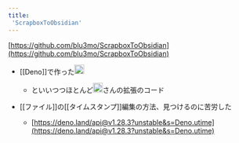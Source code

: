 ```yaml
---
title:
 'ScrapboxToObsidian'
---
```


[https://github.com/blu3mo/ScrapboxToObsidian](https://github.com/blu3mo/ScrapboxToObsidian)
- [[Deno]]で作った<img src='https://scrapbox.io/api/pages/blu3mo-public/blu3mo/icon' alt='blu3mo.icon' height="19.5"/>
    - といいつつほとんど<img src='https://scrapbox.io/api/pages/blu3mo-public/takker/icon' alt='takker.icon' height="19.5"/>さんの拡張のコード

- [[ファイル]]の[[タイムスタンプ]]編集の方法、見つけるのに苦労した
    - [https://deno.land/api@v1.28.3?unstable&s=Deno.utime](https://deno.land/api@v1.28.3?unstable&s=Deno.utime)
